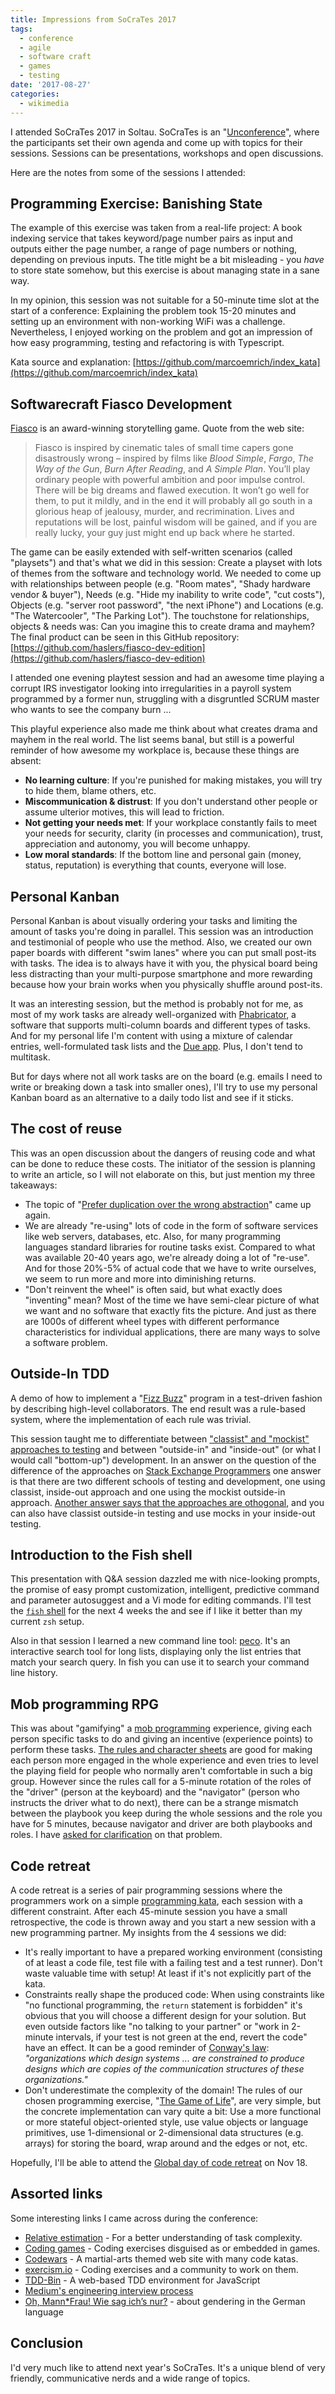```yaml
---
title: Impressions from SoCraTes 2017
tags:
  - conference
  - agile
  - software craft
  - games
  - testing
date: '2017-08-27'
categories:
  - wikimedia
---
```

I attended SoCraTes 2017 in Soltau. SoCraTes is an "[Unconference](https://en.wikipedia.org/wiki/Unconference)", where the participants set their own agenda and come up with topics for their sessions. Sessions can be presentations, workshops and open discussions.

Here are the notes from some of the sessions I attended:

## Programming Exercise: Banishing State
The example of this exercise was taken from a real-life project: A book indexing service that takes keyword/page number pairs as input and outputs either the page number, a range of page numbers or nothing, depending on previous inputs. The title might be a bit misleading - you *have* to store state somehow, but this exercise is about managing state in a sane way.

In my opinion, this session was not suitable for a 50-minute time slot at the start of a conference: Explaining the problem took 15-20 minutes and setting up an environment with non-working WiFi was a challenge. Nevertheless, I enjoyed working on the problem and got an impression of how easy programming, testing and refactoring is with Typescript.

Kata source and explanation: [https://github.com/marcoemrich/index_kata](https://github.com/marcoemrich/index_kata)

## Softwarecraft Fiasco Development
[Fiasco](http://bullypulpitgames.com/games/fiasco/) is an award-winning storytelling game. Quote from the web site:

> Fiasco is inspired by cinematic tales of small time capers gone disastrously wrong – inspired by films like *Blood Simple*, *Fargo*, *The Way of the Gun*, *Burn After Reading*, and *A Simple Plan*. You’ll play ordinary people with powerful ambition and poor impulse control. There will be big dreams and flawed execution. It won’t go well for them, to put it mildly, and in the end it will probably all go south in a glorious heap of jealousy, murder, and recrimination. Lives and reputations will be lost, painful wisdom will be gained, and if you are really lucky, your guy just might end up back where he started.

The game can be easily extended with self-written scenarios (called "playsets") and that's what we did in this session: Create a playset with lots of themes from the software and technology world. We needed to come up with relationships between people (e.g. "Room mates", "Shady hardware vendor & buyer"), Needs (e.g. "Hide my inability to write code", "cut costs"), Objects (e.g. "server root password", "the next iPhone") and Locations (e.g. "The Watercooler", "The Parking Lot"). The touchstone for relationships, objects & needs was: Can you imagine this to create drama and mayhem? The final product can be seen in this GitHub repository: [https://github.com/haslers/fiasco-dev-edition](https://github.com/haslers/fiasco-dev-edition)

I attended one evening playtest session and had an awesome time playing a corrupt IRS investigator looking into irregularities in a payroll system programmed by a former nun, struggling with a disgruntled SCRUM master who wants to see the company burn ...

This playful experience also made me think about what creates drama and mayhem in the real world. The list seems banal, but still is a powerful reminder of how awesome my workplace is, because these things are absent:

* **No learning culture**: If you're punished for making mistakes, you will try to hide them, blame others, etc.
* **Miscommunication & distrust**: If you don't understand other people or assume ulterior motives, this will lead to friction.
* **Not getting your needs met**: If your workplace constantly fails to meet your needs for security, clarity (in processes and communication), trust, appreciation and autonomy, you will become unhappy.
* **Low moral standards**: If the bottom line and personal gain (money, status, reputation) is everything that counts, everyone will lose.

## Personal Kanban
Personal Kanban is about visually ordering your tasks and limiting the amount of tasks you're doing in parallel. This session was an introduction and testimonial of people who use the method. Also, we created our own paper boards with different "swim lanes" where you can put small post-its with tasks. The idea is to always have it with you, the physical board being less distracting than your multi-purpose smartphone and more rewarding because how your brain works when you physically shuffle around post-its.

It was an interesting session, but the method is probably not for me, as most of my work tasks are already well-organized with [Phabricator](https://phabricator.wikimedia.org), a software that supports multi-column boards and different types of tasks. And for my personal life I'm content with using a mixture of calendar entries, well-formulated task lists and the [Due app](http://www.dueapp.com). Plus, I don't tend to multitask.

But for days where not all work tasks are on the board (e.g. emails I need to write or breaking down a task into smaller ones), I'll try to use my personal Kanban board as an alternative to a daily todo list and see if it sticks.

## The cost of reuse
This was an open discussion about the dangers of reusing code and what can be done to reduce these costs. The initiator of the session is planning to write an article, so I will not elaborate on this, but just mention my three takeaways:

* The topic of "[Prefer duplication over the wrong abstraction](https://www.sandimetz.com/blog/2016/1/20/the-wrong-abstraction)" came up again.
* We are already "re-using" lots of code in the form of software services like web servers, databases, etc. Also, for many programming languages standard libraries for routine tasks exist. Compared to what was available 20-40 years ago, we're already doing a lot of "re-use". And for those 20%-5% of actual code that we have to write ourselves, we seem to run more and more into diminishing returns.
* "Don't reinvent the wheel" is often said, but what exactly does "inventing" mean? Most of the time we have semi-clear picture of what we want and no software that exactly fits the picture. And just as there are 1000s of different wheel types with different performance characteristics for individual applications, there are many ways to solve a software problem.

## Outside-In TDD
A demo of how to implement a "[Fizz Buzz](https://en.wikipedia.org/wiki/Fizz_buzz)" program in a test-driven fashion by describing high-level collaborators. The end result was a rule-based system, where the implementation of each rule was trivial.

This session taught me to differentiate between ["classist" and "mockist" approaches to testing](https://agilewarrior.wordpress.com/2015/04/18/classical-vs-mockist-testing/) and between "outside-in" and "inside-out" (or what I would call "bottom-up") development. In an answer on the question of the difference of the approaches on [Stack Exchange Programmers](https://softwareengineering.stackexchange.com/a/166417/31126) one answer is that there are two different schools of testing and development, one using classist, inside-out approach and one using the mockist outside-in approach. [Another answer says that the approaches are othogonal](https://softwareengineering.stackexchange.com/a/166493/31126), and you can also have classist outside-in testing and use mocks in your inside-out testing.

## Introduction to the Fish shell
This presentation with Q&A session dazzled me with nice-looking prompts, the promise of easy prompt customization, intelligent, predictive command and parameter autosuggest and a Vi mode for editing commands. I'll test the [`fish` shell](https://fishshell.com) for the next 4 weeks the and see if I like it better than my current `zsh` setup.

Also in that session I learned a new command line tool: [peco](https://github.com/peco/peco). It's an interactive search tool for long lists, displaying only the list entries that match your search query. In fish you can use it to search your command line history.

## Mob programming RPG
This was about "gamifying" a [mob programming](https://en.wikipedia.org/wiki/Mob_programming) experience, giving each person specific tasks to do and giving an incentive (experience points) to perform these tasks. [The rules and character sheets](https://github.com/willemlarsen/mobprogrammingrpg) are good for making each person more engaged in the whole experience and even tries to level the playing field for people who normally aren't comfortable in such a big group. However since the rules call for a 5-minute rotation of the roles of the "driver" (person at the keyboard) and the "navigator" (person who instructs the driver what to do next), there can be a strange mismatch between the playbook you keep during the whole sessions and the role you have for 5 minutes, because navigator and driver are both playbooks and roles. I have [asked for clarification](https://github.com/willemlarsen/mobprogrammingrpg/issues/3) on that problem.

## Code retreat
A code retreat is a series of pair programming sessions where the programmers work on a simple [programming kata](https://en.wikipedia.org/wiki/Kata_(programming)), each session with a different constraint. After each 45-minute session you have a small retrospective, the code is thrown away and you start a new session with a new programming partner. My insights from the 4 sessions we did:

* It's really important to have a prepared working environment (consisting of at least a code file, test file with a failing test and a test runner). Don't waste valuable time with setup! At least if it's not explicitly part of the kata.
* Constraints really shape the produced code: When using constraints like "no functional programming, the `return` statement is forbidden" it's obvious that you will choose a different design for your solution. But even outside factors like "no talking to your partner" or "work in 2-minute intervals, if your test is not green at the end, revert the code" have an effect. It can be a good reminder of [Conway's law](https://en.wikipedia.org/wiki/Conway%27s_law): *"organizations which design systems ... are constrained to produce designs which are copies of the communication structures of these organizations."*
* Don't underestimate the complexity of the domain! The rules of our chosen programming exercise, "[The Game of Life](https://en.wikipedia.org/wiki/Conway%27s_Game_of_Life)", are very simple, but the concrete implementation can vary quite a bit: Use a more functional or more stateful object-oriented style, use value objects or language primitives, use 1-dimensional or 2-dimensional data structures (e.g. arrays) for storing the board, wrap around and the edges or not, etc.

Hopefully, I'll be able to attend the [Global day of code retreat](http://coderetreat.org) on Nov 18.

## Assorted links
Some interesting links I came across during the conference:

* [Relative estimation](https://www.axisagile.com.au/blog/estimation/relative-estimation-communication/) - For a better understanding of task complexity.
* [Coding games](https://www.codingame.com/start) - Coding exercises disguised as or embedded in games.
* [Codewars](https://www.codewars.com) - A martial-arts themed web site with many code katas.
* [exercism.io](http://exercism.io) - Coding exercises and a community to work on them.
* [TDD-Bin](http://tddbin.com/) - A web-based TDD environment for JavaScript
* [Medium's engineering interview process](https://medium.engineering/mediums-engineering-interview-process-b8d6b67927c4)
* [Oh, Mann*Frau! Wie sag ich’s nur?](https://perspective-daily.de/article/77/WBUyMGzq) - about gendering in the German language


## Conclusion

I'd very much like to attend next year's SoCraTes. It's a unique blend of very friendly, communicative nerds and a wide range of topics.
